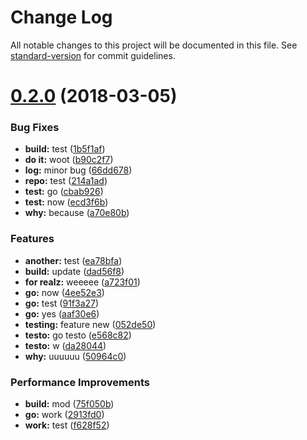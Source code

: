 # Change Log

All notable changes to this project will be documented in this file. See [standard-version](https://github.com/conventional-changelog/standard-version) for commit guidelines.

<a name="0.2.0"></a>
# [0.2.0](https://github.com/cdcabrera/semantic-sans-npm/compare/v0.1.0...v0.2.0) (2018-03-05)


### Bug Fixes

* **build:** test ([1b5f1af](https://github.com/cdcabrera/semantic-sans-npm/commit/1b5f1af))
* **do it:** woot ([b90c2f7](https://github.com/cdcabrera/semantic-sans-npm/commit/b90c2f7))
* **log:** minor bug ([66dd678](https://github.com/cdcabrera/semantic-sans-npm/commit/66dd678))
* **repo:** test ([214a1ad](https://github.com/cdcabrera/semantic-sans-npm/commit/214a1ad))
* **test:** go ([cbab926](https://github.com/cdcabrera/semantic-sans-npm/commit/cbab926))
* **test:** now ([ecd3f6b](https://github.com/cdcabrera/semantic-sans-npm/commit/ecd3f6b))
* **why:** because ([a70e80b](https://github.com/cdcabrera/semantic-sans-npm/commit/a70e80b))


### Features

* **another:** test ([ea78bfa](https://github.com/cdcabrera/semantic-sans-npm/commit/ea78bfa))
* **build:** update ([dad56f8](https://github.com/cdcabrera/semantic-sans-npm/commit/dad56f8))
* **for realz:** weeeee ([a723f01](https://github.com/cdcabrera/semantic-sans-npm/commit/a723f01))
* **go:** now ([4ee52e3](https://github.com/cdcabrera/semantic-sans-npm/commit/4ee52e3))
* **go:** test ([91f3a27](https://github.com/cdcabrera/semantic-sans-npm/commit/91f3a27))
* **go:** yes ([aaf30e6](https://github.com/cdcabrera/semantic-sans-npm/commit/aaf30e6))
* **testing:** feature new ([052de50](https://github.com/cdcabrera/semantic-sans-npm/commit/052de50))
* **testo:** go testo ([e568c82](https://github.com/cdcabrera/semantic-sans-npm/commit/e568c82))
* **testo:** w ([da28044](https://github.com/cdcabrera/semantic-sans-npm/commit/da28044))
* **why:** uuuuuu ([50964c0](https://github.com/cdcabrera/semantic-sans-npm/commit/50964c0))


### Performance Improvements

* **build:** mod ([75f050b](https://github.com/cdcabrera/semantic-sans-npm/commit/75f050b))
* **go:** work ([2913fd0](https://github.com/cdcabrera/semantic-sans-npm/commit/2913fd0))
* **work:** test ([f628f52](https://github.com/cdcabrera/semantic-sans-npm/commit/f628f52))
